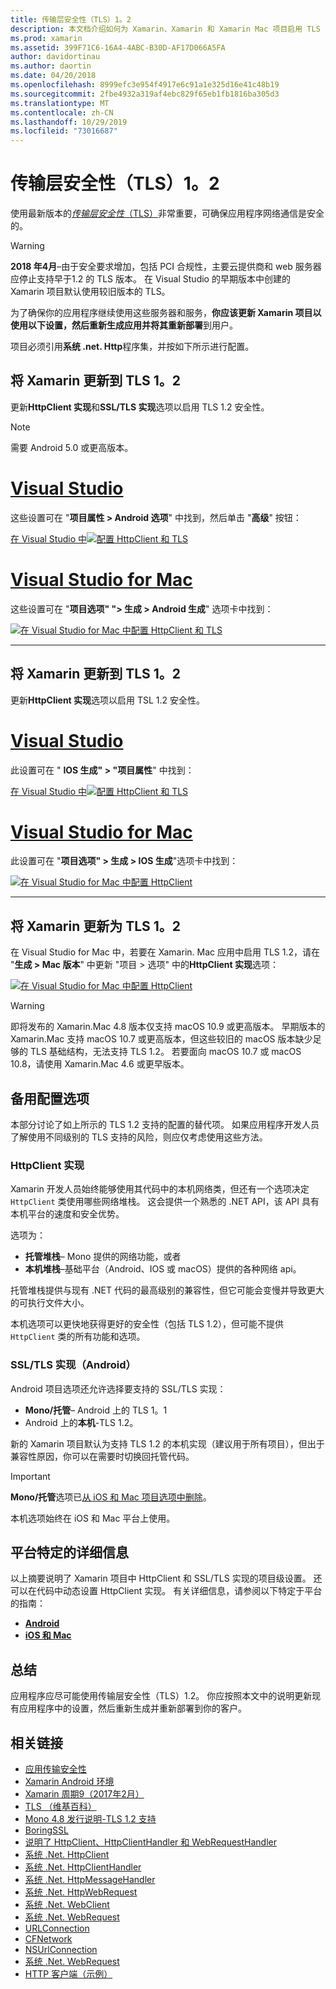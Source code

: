 ```yaml
---
title: 传输层安全性（TLS）1。2
description: 本文档介绍如何为 Xamarin、Xamarin 和 Xamarin Mac 项目启用 TLS 1.2。 它演示了如何在 Visual Studio 2019 和 Visual Studio for Mac 中执行此操作。
ms.prod: xamarin
ms.assetid: 399F71C6-16A4-4ABC-B30D-AF17D066A5FA
author: davidortinau
ms.author: daortin
ms.date: 04/20/2018
ms.openlocfilehash: 8999efc3e954f4917e6c91a1e325d16e41c48b19
ms.sourcegitcommit: 2fbe4932a319af4ebc829f65eb1fb1816ba305d3
ms.translationtype: MT
ms.contentlocale: zh-CN
ms.lasthandoff: 10/29/2019
ms.locfileid: "73016687"
---
```

# <a name="transport-layer-security-tls-12"></a>传输层安全性（TLS）1。2

使用最新版本的[_传输层安全性_（TLS）](https://en.wikipedia.org/wiki/Transport_Layer_Security)非常重要，可确保应用程序网络通信是安全的。

> [!WARNING]
> **2018 年4月**–由于安全要求增加，包括 PCI 合规性，主要云提供商和 web 服务器应停止支持早于1.2 的 TLS 版本。 在 Visual Studio 的早期版本中创建的 Xamarin 项目默认使用较旧版本的 TLS。
>
> 为了确保你的应用程序继续使用这些服务器和服务，**你应该更新 Xamarin 项目以使用以下设置，然后重新生成应用并将其重新部署**到用户。

项目必须引用**系统 .net. Http**程序集，并按如下所示进行配置。

## <a name="update-xamarinandroid-to-tls-12"></a>将 Xamarin 更新到 TLS 1。2

更新**HttpClient 实现**和**SSL/TLS 实现**选项以启用 TLS 1.2 安全性。

> [!NOTE]
> 需要 Android 5.0 或更高版本。

# <a name="visual-studiotabwindows"></a>[Visual Studio](#tab/windows)

这些设置可在 "**项目属性 > Android 选项**" 中找到，然后单击 "**高级**" 按钮：

[在 Visual Studio 中![配置 HttpClient 和 TLS](transport-layer-security-images/android-win-sml.png)](transport-layer-security-images/android-win.png#lightbox)

# <a name="visual-studio-for-mactabmacos"></a>[Visual Studio for Mac](#tab/macos)

这些设置可在 "**项目选项" "> 生成 > Android 生成**" 选项卡中找到：

[![在 Visual Studio for Mac 中配置 HttpClient 和 TLS](transport-layer-security-images/android-mac-sml.png)](transport-layer-security-images/android-mac.png#lightbox)

-----

## <a name="update-xamarinios-to-tls-12"></a>将 Xamarin 更新到 TLS 1。2

更新**HttpClient 实现**选项以启用 TSL 1.2 安全性。

# <a name="visual-studiotabwindows"></a>[Visual Studio](#tab/windows)

此设置可在 " **IOS 生成" > "项目属性**" 中找到：

[在 Visual Studio 中![配置 HttpClient 和 TLS](transport-layer-security-images/ios-win-sml.png)](transport-layer-security-images/ios-win.png#lightbox)

# <a name="visual-studio-for-mactabmacos"></a>[Visual Studio for Mac](#tab/macos)

此设置可在 "**项目选项" > 生成 > IOS 生成**"选项卡中找到：

[![在 Visual Studio for Mac 中配置 HttpClient](transport-layer-security-images/ios-mac-sml.png)](transport-layer-security-images/ios-mac.png#lightbox)

-----

## <a name="update-xamarinmac-to-tls-12"></a>将 Xamarin 更新为 TLS 1。2

在 Visual Studio for Mac 中，若要在 Xamarin. Mac 应用中启用 TLS 1.2，请在 "**生成 > Mac 版本**" 中更新 "项目 > 选项" 中的**HttpClient 实现**选项：

[![在 Visual Studio for Mac 中配置 HttpClient](transport-layer-security-images/macos-mac-sml.png)](transport-layer-security-images/macos-mac.png#lightbox)

> [!WARNING]
> 即将发布的 Xamarin.Mac 4.8 版本仅支持 macOS 10.9 或更高版本。
> 早期版本的 Xamarin.Mac 支持 macOS 10.7 或更高版本，但这些较旧的 macOS 版本缺少足够的 TLS 基础结构，无法支持 TLS 1.2。 若要面向 macOS 10.7 或 macOS 10.8，请使用 Xamarin.Mac 4.6 或更早版本。

## <a name="alternative-configuration-options"></a>备用配置选项

本部分讨论了如上所示的 TLS 1.2 支持的配置的替代项。
如果应用程序开发人员了解使用不同级别的 TLS 支持的风险，则应仅考虑使用这些方法。

### <a name="httpclient-implementation"></a>HttpClient 实现

Xamarin 开发人员始终能够使用其代码中的本机网络类，但还有一个选项决定 `HttpClient` 类使用哪些网络堆栈。 这会提供一个熟悉的 .NET API，该 API 具有本机平台的速度和安全优势。

选项为：

- **托管堆栈**– Mono 提供的网络功能，或者
- **本机堆栈**–基础平台（Android、IOS 或 macOS）提供的各种网络 api。

托管堆栈提供与现有 .NET 代码的最高级别的兼容性，但它可能会变慢并导致更大的可执行文件大小。

本机选项可以更快地获得更好的安全性（包括 TLS 1.2），但可能不提供 `HttpClient` 类的所有功能和选项。

### <a name="ssltls-implementation-android"></a>SSL/TLS 实现（Android）

Android 项目选项还允许选择要支持的 SSL/TLS 实现：

- **Mono/托管**– Android 上的 TLS 1。1
- Android 上的**本机**-TLS 1.2。

新的 Xamarin 项目默认为支持 TLS 1.2 的本机实现（建议用于所有项目），但出于兼容性原因，你可以在需要时切换回托管代码。

> [!IMPORTANT]
> **Mono/托管**选项已[从 iOS 和 Mac 项目选项中删除](https://github.com/xamarin/release-notes-archive/blob/master/release-notes/ios/xamarin.ios_10/xamarin.ios_10.8.md)。
>
> 本机选项始终在 iOS 和 Mac 平台上使用。

## <a name="platform-specific-details"></a>平台特定的详细信息

以上摘要说明了 Xamarin 项目中 HttpClient 和 SSL/TLS 实现的项目级设置。 还可以在代码中动态设置 HttpClient 实现。 有关详细信息，请参阅以下特定于平台的指南：

- [**Android**](~/android/app-fundamentals/http-stack.md)
- [**iOS 和 Mac**](~/cross-platform/macios/http-stack.md)

## <a name="summary"></a>总结

应用程序应尽可能使用传输层安全性（TLS）1.2。
你应按照本文中的说明更新现有应用程序中的设置，然后重新生成并重新部署到你的客户。

## <a name="related-links"></a>相关链接

- [应用传输安全性](~/ios/app-fundamentals/ats.md)
- [Xamarin Android 环境](~/android/deploy-test/environment.md)
- [Xamarin 周期9（2017年2月）](https://releases.xamarin.com/stable-release-cycle-9/)
- [TLS （维基百科）](https://en.wikipedia.org/wiki/Transport_Layer_Security)
- [Mono 4.8 发行说明-TLS 1.2 支持](https://www.mono-project.com/docs/about-mono/releases/4.8.0/#tls-12-support)
- [BoringSSL](https://boringssl.googlesource.com/boringssl/)
- [说明了 HttpClient、HttpClientHandler 和 WebRequestHandler](https://blogs.msdn.microsoft.com/henrikn/2012/08/07/httpclient-httpclienthandler-and-webrequesthandler-explained/)
- [系统 .Net. HttpClient](https://msdn.microsoft.com/library/system.net.http.httpclient(v=vs.118).aspx)
- [系统 .Net. HttpClientHandler](https://msdn.microsoft.com/library/system.net.http.httpclienthandler(v=vs.118).aspx)
- [系统 .Net. HttpMessageHandler](https://msdn.microsoft.com/library/system.net.http.httpmessagehandler(v=vs.118).aspx)
- [系统 .Net. HttpWebRequest](https://msdn.microsoft.com/library/system.net.httpwebrequest(v=vs.110).aspx)
- [系统 .Net. WebClient](https://msdn.microsoft.com/library/system.net.webclient(v=vs.110).aspx)
- [系统 .Net. WebRequest](https://msdn.microsoft.com/library/system.net.webrequest(v=vs.110).aspx)
- [URLConnection](https://developer.android.com/reference/java/net/URLConnection.html)
- [CFNetwork](xref:CoreFoundation.CFNetwork)
- [NSUrlConnection](xref:Foundation.NSUrlConnection)
- [系统 .Net. WebRequest](https://msdn.microsoft.com/library/system.net.webrequest(v=vs.110).aspx)
- [HTTP 客户端（示例）](https://docs.microsoft.com/samples/xamarin/ios-samples/httpclient/)
